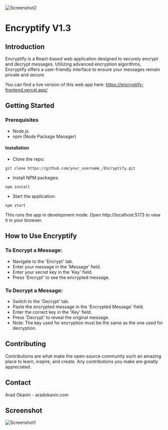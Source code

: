 ![Screenshot2](src/Screenshots/Screenshot2.png "screenshot2")

# Encryptify V1.3

## Introduction

Encryptify is a React-based web application designed to securely encrypt and decrypt messages. Utilizing advanced encryption algorithms, Encryptify offers a user-friendly interface to ensure your messages remain private and secure.

You can find a live version of this web app here: https://encryptify-frontend.vercel.app/

## Getting Started

### Prerequisites
- Node.js
- npm (Node Package Manager)

#### Installation
- Clone the repo:

```
git clone https://github.com/your_username_/Encryptify.git
```

- Install NPM packages:

```
npm install
```

- Start the application:

```
npm start
```

This runs the app in development mode. Open http://localhost:5173 to view it in your browser.

## How to Use Encryptify

### To Encrypt a Message:
- Navigate to the 'Encrypt' tab.
- Enter your message in the 'Message' field.
- Enter your secret key in the 'Key' field.
- Press 'Encrypt' to see the encrypted message.

### To Decrypt a Message:
- Switch to the 'Decrypt' tab.
- Paste the encrypted message in the 'Encrypted Message' field.
- Enter the correct key in the 'Key' field.
- Press 'Decrypt' to reveal the original message.
- Note: The key used for encryption must be the same as the one used for decryption.

## Contributing
Contributions are what make the open-source community such an amazing place to learn, inspire, and create. Any contributions you make are greatly appreciated.

## Contact
Arad Okanin - aradokanin.com

## Screenshot

![Screenshot1](src/Screenshots/Screenshot1.png "screenshot1")

